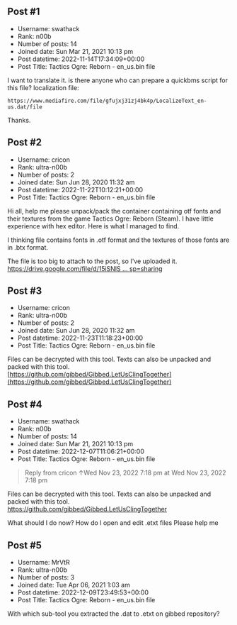 ## Post #1
- Username: swathack
- Rank: n00b
- Number of posts: 14
- Joined date: Sun Mar 21, 2021 10:13 pm
- Post datetime: 2022-11-14T17:34:09+00:00
- Post Title: Tactics Ogre: Reborn - en_us.bin file

I want to translate it. is there anyone who can prepare a quickbms script for this file?
localization file: 
```
https://www.mediafire.com/file/gfujxj31zj4bk4p/LocalizeText_en-us.dat/file
```

Thanks.
## Post #2
- Username: cricon
- Rank: ultra-n00b
- Number of posts: 2
- Joined date: Sun Jun 28, 2020 11:32 am
- Post datetime: 2022-11-22T10:12:21+00:00
- Post Title: Tactics Ogre: Reborn - en_us.bin file

Hi all, help me please unpack/pack the container containing otf fonts and their textures from the game Tactics Ogre: Reborn (Steam). I have little experience with hex editor. Here is what I managed to find.

I thinking file contains fonts in .otf format and the textures of those fonts are in .btx format.

The file is too big to attach to the post, so I've uploaded it.
[https://drive.google.com/file/d/15iSNlS ... sp=sharing](https://drive.google.com/file/d/15iSNlS10lpUDygV5lY_K-DkPH22lpAO2/view?usp=sharing)
## Post #3
- Username: cricon
- Rank: ultra-n00b
- Number of posts: 2
- Joined date: Sun Jun 28, 2020 11:32 am
- Post datetime: 2022-11-23T11:18:23+00:00
- Post Title: Tactics Ogre: Reborn - en_us.bin file

Files can be decrypted with this tool. Texts can also be unpacked and packed with this tool. [https://github.com/gibbed/Gibbed.LetUsClingTogether](https://github.com/gibbed/Gibbed.LetUsClingTogether)
## Post #4
- Username: swathack
- Rank: n00b
- Number of posts: 14
- Joined date: Sun Mar 21, 2021 10:13 pm
- Post datetime: 2022-12-07T11:06:21+00:00
- Post Title: Tactics Ogre: Reborn - en_us.bin file

> Reply from cricon ↑Wed Nov 23, 2022 7:18 pm at Wed Nov 23, 2022 7:18 pm
>
> 
Files can be decrypted with this tool. Texts can also be unpacked and packed with this tool. https://github.com/gibbed/Gibbed.LetUsClingTogether


What should I do now?
How do I open and edit .etxt files
Please help me
## Post #5
- Username: MrVtR
- Rank: ultra-n00b
- Number of posts: 3
- Joined date: Tue Apr 06, 2021 1:03 am
- Post datetime: 2022-12-09T23:49:53+00:00
- Post Title: Tactics Ogre: Reborn - en_us.bin file

With which sub-tool you extracted the .dat to .etxt on gibbed repository?
